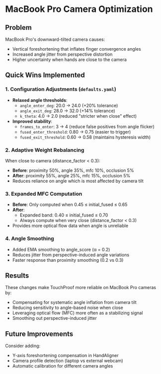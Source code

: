 # MacBook Pro Camera Optimization

## Problem
MacBook Pro's downward-tilted camera causes:
- Vertical foreshortening that inflates finger convergence angles
- Increased angle jitter from perspective distortion
- Higher uncertainty when hands are close to the camera

## Quick Wins Implemented

### 1. Configuration Adjustments (`defaults.yaml`)
- **Relaxed angle thresholds**:
  - `angle_enter_deg`: 20.0 → 24.0 (+20% tolerance)
  - `angle_exit_deg`: 28.0 → 32.0 (+14% tolerance)
  - `k_theta`: 4.0 → 2.0 (reduced "stricter when close" effect)
- **Improved stability**:
  - `frames_to_enter`: 3 → 4 (reduce false positives from angle flicker)
  - `fused_enter_threshold`: 0.80 → 0.75 (easier to trigger)
  - `fused_exit_threshold`: 0.60 → 0.58 (maintains hysteresis width)

### 2. Adaptive Weight Rebalancing
When close to camera (distance_factor < 0.3):
- **Before**: proximity 50%, angle 35%, mfc 10%, occlusion 5%
- **After**: proximity 55%, angle 25%, mfc 15%, occlusion 5%
- Reduces reliance on angle which is most affected by camera tilt

### 3. Expanded MFC Computation
- **Before**: Only computed when 0.45 ≤ initial_fused ≤ 0.65
- **After**: 
  - Expanded band: 0.40 ≤ initial_fused ≤ 0.70
  - Always compute when very close (distance_factor < 0.3)
- Provides more optical flow data when angle is unreliable

### 4. Angle Smoothing
- Added EMA smoothing to angle_score (α = 0.2)
- Reduces jitter from perspective-induced angle variations
- Faster response than proximity smoothing (0.2 vs 0.3)

## Results
These changes make TouchProof more reliable on MacBook Pro cameras by:
- Compensating for systematic angle inflation from camera tilt
- Reducing sensitivity to angle-based noise when close
- Leveraging optical flow (MFC) more often as a stabilizing signal
- Smoothing out perspective-induced jitter

## Future Improvements
Consider adding:
- Y-axis foreshortening compensation in HandAligner
- Camera profile detection (laptop vs external webcam)
- Automatic calibration for different camera angles